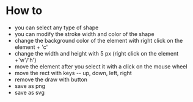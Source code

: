 
# How to

* you can select any type of shape 
* you can modify the stroke width and color of the shape
* change the background color of the element  with right click on the element + 'c'
* change the width and height with 5 px (right click on the element +'w'/'h')
* move the element after you select it with a click on the mouse wheel
* move the rect with keys -- up, down, left, right 
* remove the draw with button
* save as png 
* save as svg 


